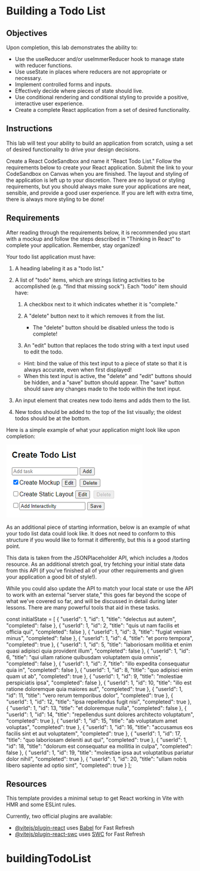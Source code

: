 # **Building a Todo List**

## **Objectives**
Upon completion, this lab demonstrates the ability to:

* Use the useReducer and/or useImmerReducer hook to manage state with reducer functions.
* Use useState in places where reducers are not appropriate or necessary.
* Implement controlled forms and inputs.
* Effectively decide where pieces of state should live.
* Use conditional rendering and conditional styling to provide a positive, interactive user experience.
* Create a complete React application from a set of desired functionality.


## **Instructions**
This lab will test your ability to build an application from scratch, using a set of desired functionality to drive your design decisions.

Create a React CodeSandbox and name it "React Todo List."
Follow the requirements below to create your React application.
Submit the link to your CodeSandbox on Canvas when you are finished.
The layout and styling of the application is left up to your discretion. There are no layout or styling requirements, but you should always make sure your applications are neat, sensible, and provide a good user experience. If you are left with extra time, there is always more styling to be done!

## **Requirements** 
After reading through the requirements below, it is recommended you start with a mockup and follow the steps described in "Thinking in React" to complete your application. Remember, stay organized!

 Your todo list application must have:

1. A heading labeling it as a "todo list."
2. A list of "todo" items, which are strings listing activities to be accomplished (e.g. "find that missing sock"). Each "todo" item should have:

    1. A checkbox next to it which indicates whether it is "complete."
    2. A "delete" button next to it which removes it from the list.

        * The "delete" button should be disabled unless the todo is complete!
    3. An "edit" button that replaces the todo string with a text input used to edit the todo.

    * Hint: bind the value of this text input to a piece of state so that it is always accurate, even when first displayed!
    * When this text input is active, the "delete" and "edit" buttons should be hidden, and a "save" button should appear. The "save" button should save any changes made to the todo within the text input.
3. An input element that creates new todo items and adds them to the list.
4. New todos should be added to the top of the list visually; the oldest todos should be at the bottom.

Here is a simple example of what your application might look like upon completion:

![alt text](image.png)


As an additional piece of starting information, below is an example of what your todo list data could look like. It does not need to conform to this structure if you would like to format it differently, but this is a good starting point.

This data is taken from the JSONPlaceholder API, which includes a /todos resource. As an additional stretch goal, try fetching your initial state data from this API (if you've finished all of your other requirements and given your application a good bit of style!).

While you could also update the API to match your local state or use the API to work with an external "server state," this goes far beyond the scope of what we've covered so far, and will be discussed in detail during later lessons. There are many powerful tools that aid in these tasks.

const initialState = [
  {
    "userId": 1,
    "id": 1,
    "title": "delectus aut autem",
    "completed": false
  },
  {
    "userId": 1,
    "id": 2,
    "title": "quis ut nam facilis et officia qui",
    "completed": false
  },
  {
    "userId": 1,
    "id": 3,
    "title": "fugiat veniam minus",
    "completed": false
  },
  {
    "userId": 1,
    "id": 4,
    "title": "et porro tempora",
    "completed": true
  },
  {
    "userId": 1,
    "id": 5,
    "title": "laboriosam mollitia et enim quasi adipisci quia provident illum",
    "completed": false
  },
  {
    "userId": 1,
    "id": 6,
    "title": "qui ullam ratione quibusdam voluptatem quia omnis",
    "completed": false
  },
  {
    "userId": 1,
    "id": 7,
    "title": "illo expedita consequatur quia in",
    "completed": false
  },
  {
    "userId": 1,
    "id": 8,
    "title": "quo adipisci enim quam ut ab",
    "completed": true
  },
  {
    "userId": 1,
    "id": 9,
    "title": "molestiae perspiciatis ipsa",
    "completed": false
  },
  {
    "userId": 1,
    "id": 10,
    "title": "illo est ratione doloremque quia maiores aut",
    "completed": true
  },
  {
    "userId": 1,
    "id": 11,
    "title": "vero rerum temporibus dolor",
    "completed": true
  },
  {
    "userId": 1,
    "id": 12,
    "title": "ipsa repellendus fugit nisi",
    "completed": true
  },
  {
    "userId": 1,
    "id": 13,
    "title": "et doloremque nulla",
    "completed": false
  },
  {
    "userId": 1,
    "id": 14,
    "title": "repellendus sunt dolores architecto voluptatum",
    "completed": true
  },
  {
    "userId": 1,
    "id": 15,
    "title": "ab voluptatum amet voluptas",
    "completed": true
  },
  {
    "userId": 1,
    "id": 16,
    "title": "accusamus eos facilis sint et aut voluptatem",
    "completed": true
  },
  {
    "userId": 1,
    "id": 17,
    "title": "quo laboriosam deleniti aut qui",
    "completed": true
  },
  {
    "userId": 1,
    "id": 18,
    "title": "dolorum est consequatur ea mollitia in culpa",
    "completed": false
  },
  {
    "userId": 1,
    "id": 19,
    "title": "molestiae ipsa aut voluptatibus pariatur dolor nihil",
    "completed": true
  },
  {
    "userId": 1,
    "id": 20,
    "title": "ullam nobis libero sapiente ad optio sint",
    "completed": true
  }
];
















## Resources
This template provides a minimal setup to get React working in Vite with HMR and some ESLint rules.

Currently, two official plugins are available:

- [@vitejs/plugin-react](https://github.com/vitejs/vite-plugin-react/blob/main/packages/plugin-react/README.md) uses [Babel](https://babeljs.io/) for Fast Refresh
- [@vitejs/plugin-react-swc](https://github.com/vitejs/vite-plugin-react-swc) uses [SWC](https://swc.rs/) for Fast Refresh
# buildingTodoList
